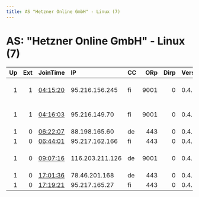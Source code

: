 ```yaml
---
title: AS "Hetzner Online GmbH" - Linux (7)
---
```


# AS: "Hetzner Online GmbH" - Linux (7)

|   Up |   Ext | JoinTime                                                                                            | IP              | CC   |   ORp |   Dirp | Version   | Contact                   | Nickname     |   eFamMembers |
|-----:|------:|:----------------------------------------------------------------------------------------------------|:----------------|:-----|------:|-------:|:----------|:--------------------------|:-------------|--------------:|
|    1 |     1 | [04:15:20](https://metrics.torproject.org/rs.html#details/9247F3F9C54F7ADB4886CFAD1A737ED39C833A30) | 95.216.156.245  | fi   |  9001 |      0 | 0.4.1.9   | $ CONTACT GPG FINGERPRINT | freedomnet51 |             1 |
|    1 |     1 | [04:16:03](https://metrics.torproject.org/rs.html#details/7B2E48FC9C0477FAE9A2AE3F855F0A65464F5456) | 95.216.149.70   | fi   |  9001 |      0 | 0.4.1.9   | $ CONTACT GPG FINGERPRINT | freedomnet51 |             1 |
|    1 |     0 | [06:22:07](https://metrics.torproject.org/rs.html#details/614203E0A6D84AD020A17D81A02F54C9A517E130) | 88.198.165.60   | de   |   443 |      0 | 0.4.2.6   | None                      | Unnamed      |             1 |
|    1 |     0 | [06:44:01](https://metrics.torproject.org/rs.html#details/B64F668C7A46899CFEEFF5D5B6CFD77892227A6D) | 95.217.162.166  | fi   |   443 |      0 | 0.4.2.6   | None                      | Unnamed      |             1 |
|    1 |     0 | [09:07:16](https://metrics.torproject.org/rs.html#details/68D25A3FDFAA6355A0ED1EDC3CB6AFB772318ED1) | 116.203.211.126 | de   |  9001 |      0 | 0.4.2.7   | info at allstar-sport dot | AS           |             1 |
|    1 |     0 | [17:01:36](https://metrics.torproject.org/rs.html#details/B4F42534423AA00FA0D4F81EBA4A70E2596A865B) | 78.46.201.168   | de   |   443 |      0 | 0.4.2.6   | None                      | Unnamed      |             1 |
|    1 |     0 | [17:19:21](https://metrics.torproject.org/rs.html#details/6B5508FD5E31F98A1E74DB6B2087A93F1E0658F1) | 95.217.165.27   | fi   |   443 |      0 | 0.4.2.6   | None                      | Unnamed      |             1 |
